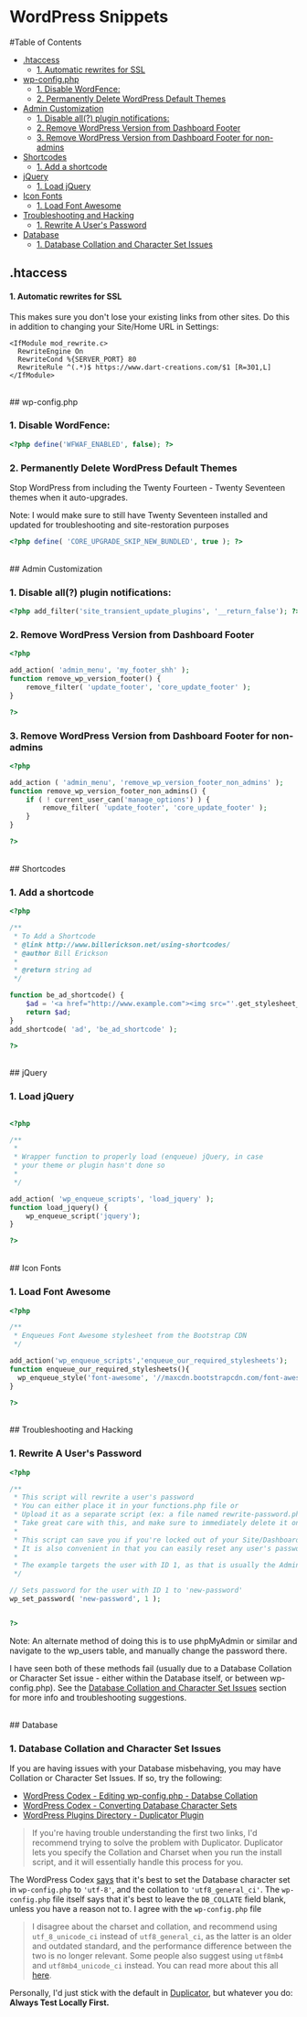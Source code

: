# WordPress Snippets

#Table of Contents
<!-- MarkdownTOC -->

* [.htaccess](#htaccess)
    * [1. Automatic rewrites for SSL](#1-automatic-rewrites-for-ssl)
* [wp-config.php](#wp-configphp)
  * [1. Disable WordFence:](#1-disable-wordfence)
  * [2. Permanently Delete WordPress Default Themes](#2-permanently-delete-wordpress-default-themes)
* [Admin Customization](#admin-customization)
  * [1. Disable all\(?\) plugin notifications:](#1-disable-all-plugin-notifications)
  * [2. Remove WordPress Version from Dashboard Footer](#2-remove-wordpress-version-from-dashboard-footer)
  * [3. Remove WordPress Version from Dashboard Footer for non-admins](#3-remove-wordpress-version-from-dashboard-footer-for-non-admins)
* [Shortcodes](#shortcodes)
  * [1. Add a shortcode](#1-add-a-shortcode)
* [jQuery](#jquery)
  * [1. Load jQuery](#1-load-jquery)
* [Icon Fonts](#icon-fonts)
  * [1. Load Font Awesome](#1-load-font-awesome)
* [Troubleshooting and Hacking](#troubleshooting-and-hacking)
  * [1. Rewrite A User's Password](#1-rewrite-a-users-password)
* [Database](#database)
  * [1. Database Collation and Character Set Issues](#1-database-collation-and-character-set-issues)

<!-- /MarkdownTOC -->

<a id="htaccess"></a>
## .htaccess  

<a id="1-automatic-rewrites-for-ssl"></a>
#### 1. Automatic rewrites for SSL 

This makes sure you don't lose your existing links from other sites. Do this 
in addition to changing your Site/Home URL in Settings:

```apacheconf
<IfModule mod_rewrite.c>
  RewriteEngine On
  RewriteCond %{SERVER_PORT} 80 
  RewriteRule ^(.*)$ https://www.dart-creations.com/$1 [R=301,L]
</IfModule>
```

<br />
<a id="wp-configphp"></a>
## wp-config.php

<a id="1-disable-wordfence"></a>
### 1. Disable WordFence:
```php
<?php define('WFWAF_ENABLED', false); ?>
```

<a id="2-permanently-delete-wordpress-default-themes"></a>
### 2. Permanently Delete WordPress Default Themes

Stop WordPress from including the Twenty Fourteen - Twenty Seventeen themes when 
it auto-upgrades. 

Note: I would make sure to still have Twenty Seventeen installed and updated for 
troubleshooting and site-restoration purposes

```php
<?php define( 'CORE_UPGRADE_SKIP_NEW_BUNDLED', true ); ?>
```

<br />
<a id="admin-customization"></a>
## Admin Customization

<a id="1-disable-all-plugin-notifications"></a>
### 1. Disable all(?) plugin notifications:
```php 
<?php add_filter('site_transient_update_plugins', '__return_false'); ?> 
```

<a id="2-remove-wordpress-version-from-dashboard-footer"></a>
### 2. Remove WordPress Version from Dashboard Footer
```php
<?php 

add_action( 'admin_menu', 'my_footer_shh' );
function remove_wp_version_footer() {
    remove_filter( 'update_footer', 'core_update_footer' ); 
}

?>
```

<a id="3-remove-wordpress-version-from-dashboard-footer-for-non-admins"></a>
### 3. Remove WordPress Version from Dashboard Footer for non-admins

```php
<?php

add_action ( 'admin_menu', 'remove_wp_version_footer_non_admins' );
function remove_wp_version_footer_non_admins() {
    if ( ! current_user_can('manage_options') ) {
        remove_filter( 'update_footer', 'core_update_footer' );
    }
}

?>
```


<br />
<a id="shortcodes"></a>
## Shortcodes

<a id="1-add-a-shortcode"></a>
### 1. Add a shortcode

```php
<?php

/**
 * To Add a Shortcode
 * @link http://www.billerickson.net/using-shortcodes/
 * @author Bill Erickson
 *
 * @return string ad
 */

function be_ad_shortcode() {
    $ad = '<a href="http://www.example.com"><img src="'.get_stylesheet_directory_uri().'/images/ad.jpg" /></a>';
    return $ad;
}
add_shortcode( 'ad', 'be_ad_shortcode' ); 

?>
```

<br />
<a id="jquery"></a>
## jQuery

<a id="1-load-jquery"></a>
### 1. Load jQuery

```php

<?php

/**
 * 
 * Wrapper function to properly load (enqueue) jQuery, in case 
 * your theme or plugin hasn't done so 
 *
 */

add_action( 'wp_enqueue_scripts', 'load_jquery' );
function load_jquery() {
    wp_enqueue_script('jquery');
} 

?>
```

<br />
<a id="icon-fonts"></a>
## Icon Fonts

<a id="1-load-font-awesome"></a>
### 1. Load Font Awesome

```php
<?php 

/**
 * Enqueues Font Awesome stylesheet from the Bootstrap CDN
 */

add_action('wp_enqueue_scripts','enqueue_our_required_stylesheets');
function enqueue_our_required_stylesheets(){
  wp_enqueue_style('font-awesome', '//maxcdn.bootstrapcdn.com/font-awesome/4.3.0/css/font-awesome.min.css'); 
}

?>
```


<br />
<a id="troubleshooting-and-hacking"></a>
## Troubleshooting and Hacking

<a id="1-rewrite-a-users-password"></a>
### 1. Rewrite A User's Password

```php
<?php

/**
 * This script will rewrite a user's password
 * You can either place it in your functions.php file or
 * Upload it as a separate script (ex: a file named rewrite-password.php)
 * Take great care with this, and make sure to immediately delete it once the issue is taken care of
 * 
 * This script can save you if you're locked out of your Site/Dashboard
 * It is also convenient in that you can easily reset any user's password for security purposes 
 * 
 * The example targets the user with ID 1, as that is usually the Admin account
 */

// Sets password for the user with ID 1 to 'new-password'
wp_set_password( 'new-password', 1 );


?>
```

Note: An alternate method of doing this is to use phpMyAdmin or similar and navigate to the wp_users table, and manually change the password there.

I have seen both of these methods fail (usually due to a Database Collation or Character Set issue - either within the Database itself, or between wp-config.php). See the [Database Collation and Character Set Issues](#1-database-collation-and-character-set-issues) section for more info and troubleshooting suggestions.

<br />
<a id="database"></a>
## Database 

<a id="1-database-collation-and-character-set-issues"></a>
### 1. Database Collation and Character Set Issues

If you are having issues with your Database misbehaving, you may have Collation or Character Set Issues. If so, try the following:

* [WordPress Codex - Editing wp-config.php - Databse Collation](https://codex.wordpress.org/Editing_wp-config.php#Database_collation)
* [WordPress Codex - Converting Database Character Sets](https://codex.wordpress.org/Converting_Database_Character_Sets)
* [WordPress Plugins Directory - Duplicator Plugin](https://wordpress.org/plugins/duplicator/)

> If you're having trouble understanding the first two links, I'd recommend 
trying to solve the problem with Duplicator. Duplicator lets you specify the 
Collation and Charset when you run the install script, and it will essentially 
handle this process for you.

The WordPress Codex [says](https://codex.wordpress.org/Editing_wp-config.php#Database_character_set) that it's best to set the Database character set
in `wp-config.php` to `'utf-8'`, and the collation to `'utf8_general_ci'`. 
The `wp-config.php` file itself says that it's best to leave the `DB_COLLATE` 
field blank, unless you have a reason not to. I agree with the `wp-config.php` 
file

> I disagree about the charset and collation, and recommend using 
`utf_8_unicode_ci` instead of `utf8_general_ci`, as the latter is an older and 
outdated standard, and the performance difference between the two is no longer 
relevant. Some people also suggest using `utf8mb4` and `utf8mb4_unicode_ci` 
instead. You can read more about this all [here](http://stackoverflow.com/questions/766809/whats-the-difference-between-utf8-general-ci-and-utf8-unicode-ci).

Personally, I'd just stick with the default in [Duplicator](https://wordpress.org/plugins/duplicator/), but whatever you do: **Always Test Locally First.** 

<!-- <br /> -->
<!-- ## WordPress Installations and Migrations -->
